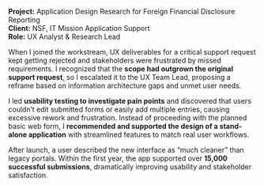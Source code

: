 **Project:** Application Design Research for Foreign Financial Disclosure Reporting<br>
**Client:** NSF, IT Mission Application Support<br>
**Role:** UX Analyst & Research Lead

When I joined the workstream, UX deliverables for a critical support request kept getting rejected and stakeholders were frustrated by missed requirements. I recognized that the **scope had outgrown the original support request**, so I escalated it to the UX Team Lead, proposing a reframe based on information architecture gaps and unmet user needs.

I led **usability testing to investigate pain points** and discovered that users couldn’t edit submitted forms or easily add multiple entries, causing excessive rework and frustration. Instead of proceeding with the planned basic web form, I **recommended and supported the design of a stand-alone application** with streamlined features to match real user workflows.

After launch, a user described the new interface as “much cleaner” than legacy portals. Within the first year, the app supported over **15,000 successful submissions**, dramatically improving usability and stakeholder satisfaction.
